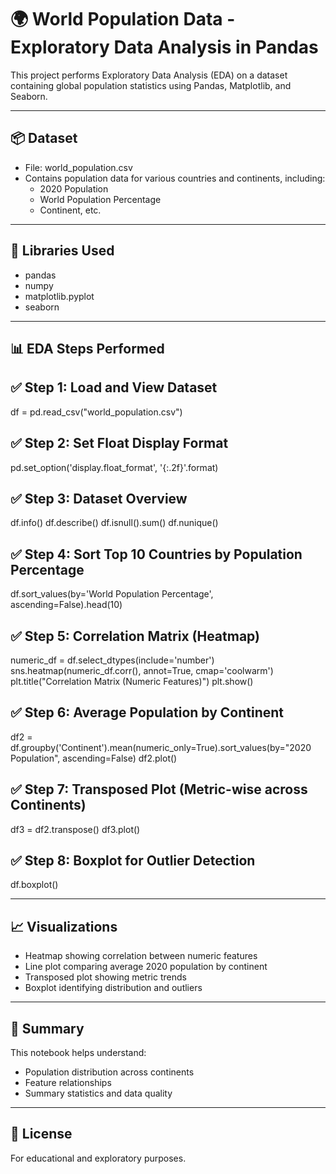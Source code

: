 # 🌍 World Population Data - Exploratory Data Analysis in Pandas

This project performs Exploratory Data Analysis (EDA) on a dataset containing global population statistics using Pandas, Matplotlib, and Seaborn.

---

## 📦 Dataset

- File: world_population.csv
- Contains population data for various countries and continents, including:
  - 2020 Population
  - World Population Percentage
  - Continent, etc.

---

## 🧰 Libraries Used

- pandas
- numpy
- matplotlib.pyplot
- seaborn

---

## 📊 EDA Steps Performed

✅ Step 1: Load and View Dataset
----------------------------------
df = pd.read_csv("world_population.csv")

✅ Step 2: Set Float Display Format
----------------------------------
pd.set_option('display.float_format', '{:.2f}'.format)

✅ Step 3: Dataset Overview
-----------------------------
df.info()
df.describe()
df.isnull().sum()
df.nunique()

✅ Step 4: Sort Top 10 Countries by Population Percentage
----------------------------------------------------------
df.sort_values(by='World Population Percentage', ascending=False).head(10)

✅ Step 5: Correlation Matrix (Heatmap)
-----------------------------------------
numeric_df = df.select_dtypes(include='number')
sns.heatmap(numeric_df.corr(), annot=True, cmap='coolwarm')
plt.title("Correlation Matrix (Numeric Features)")
plt.show()

✅ Step 6: Average Population by Continent
--------------------------------------------
df2 = df.groupby('Continent').mean(numeric_only=True).sort_values(by="2020 Population", ascending=False)
df2.plot()

✅ Step 7: Transposed Plot (Metric-wise across Continents)
-----------------------------------------------------------
df3 = df2.transpose()
df3.plot()

✅ Step 8: Boxplot for Outlier Detection
-----------------------------------------
df.boxplot()

---

## 📈 Visualizations

- Heatmap showing correlation between numeric features
- Line plot comparing average 2020 population by continent
- Transposed plot showing metric trends
- Boxplot identifying distribution and outliers

---

## 🧪 Summary

This notebook helps understand:
- Population distribution across continents
- Feature relationships
- Summary statistics and data quality

---

## 📌 License

For educational and exploratory purposes.
